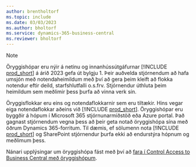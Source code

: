 ```yaml
---
author: brentholtorf
ms.topic: include
ms.date: 03/03/2023
ms.author: bholtorf
ms.service: dynamics-365-business-central
ms.reviewer: bholtorf
---
```


> [!NOTE]
> Öryggishópar eru nýir á netinu og innanhússútgáfurnar [!INCLUDE [prod_short](prod_short.md)] á árið 2023 gefa út bylgju 1. Þeir auðvelda stjórnendum að hafa umsjón með notendaheimildum með því að gera þeim kleift að flokka notendur eftir deild, starfshlutfalli o.s.frv. Stjórnendur úthluta þeim heimildum sem meðlimir þess þurfa að vinna verk sín.
>
> Öryggisflokkar eru eins og notendaflokkarnir sem eru tiltækir. Hins vegar eiga notendaflokkar aðeins við [!INCLUDE [prod_short](prod_short.md)]. Öryggishópar eru byggðir á hópum í Microsoft 365 stjórnunarmiðstöð eða Azure portal. Það gagnast stjórnendum vegna þess að þeir geta notað öryggishópa sína með öðrum Dynamics 365-forritum. Til dæmis, ef sölumenn nota [!INCLUDE [prod_short](prod_short.md)] og SharePoint stjórnendur þurfa ekki að endurstýra hópnum og meðlimum þess.
>
> Nánari upplýsingar um öryggishópa fást með því að [fara í Control Access to Business Central með öryggishópum](../ui-security-groups.md).